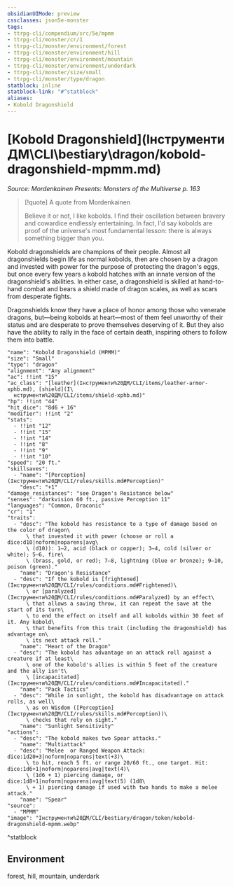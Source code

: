 ```yaml
---
obsidianUIMode: preview
cssclasses: json5e-monster
tags:
- ttrpg-cli/compendium/src/5e/mpmm
- ttrpg-cli/monster/cr/1
- ttrpg-cli/monster/environment/forest
- ttrpg-cli/monster/environment/hill
- ttrpg-cli/monster/environment/mountain
- ttrpg-cli/monster/environment/underdark
- ttrpg-cli/monster/size/small
- ttrpg-cli/monster/type/dragon
statblock: inline
statblock-link: "#^statblock"
aliases:
- Kobold Dragonshield
---
```

# [Kobold Dragonshield](Інструменти ДМ\CLI\bestiary\dragon/kobold-dragonshield-mpmm.md)
*Source: Mordenkainen Presents: Monsters of the Multiverse p. 163*  

> [!quote] A quote from Mordenkainen  
> 
> Believe it or not, I like kobolds. I find their oscillation between bravery and cowardice endlessly entertaining. In fact, I'd say kobolds are proof of the universe's most fundamental lesson: there is always something bigger than you.

Kobold dragonshields are champions of their people. Almost all dragonshields begin life as normal kobolds, then are chosen by a dragon and invested with power for the purpose of protecting the dragon's eggs, but once every few years a kobold hatches with an innate version of the dragonshield's abilities. In either case, a dragonshield is skilled at hand-to-hand combat and bears a shield made of dragon scales, as well as scars from desperate fights.

Dragonshields know they have a place of honor among those who venerate dragons, but—being kobolds at heart—most of them feel unworthy of their status and are desperate to prove themselves deserving of it. But they also have the ability to rally in the face of certain death, inspiring others to follow them into battle.

```statblock
"name": "Kobold Dragonshield (MPMM)"
"size": "Small"
"type": "dragon"
"alignment": "Any alignment"
"ac": !!int "15"
"ac_class": "[leather](Інструменти%20ДМ/CLI/items/leather-armor-xphb.md), [shield](І\
  нструменти%20ДМ/CLI/items/shield-xphb.md)"
"hp": !!int "44"
"hit_dice": "8d6 + 16"
"modifier": !!int "2"
"stats":
  - !!int "12"
  - !!int "15"
  - !!int "14"
  - !!int "8"
  - !!int "9"
  - !!int "10"
"speed": "20 ft."
"skillsaves":
  - "name": "[Perception](Інструменти%20ДМ/CLI/rules/skills.md#Perception)"
    "desc": "+1"
"damage_resistances": "see Dragon's Resistance below"
"senses": "darkvision 60 ft., passive Perception 11"
"languages": "Common, Draconic"
"cr": "1"
"traits":
  - "desc": "The kobold has resistance to a type of damage based on the color of dragon\
      \ that invested it with power (choose or roll a dice:d10|noform|noparens|avg\
      \ (d10)): 1–2, acid (black or copper); 3–4, cold (silver or white); 5–6, fire\
      \ (brass, gold, or red); 7–8, lightning (blue or bronze); 9–10, poison (green)."
    "name": "Dragon's Resistance"
  - "desc": "If the kobold is [frightened](Інструменти%20ДМ/CLI/rules/conditions.md#Frightened)\
      \ or [paralyzed](Інструменти%20ДМ/CLI/rules/conditions.md#Paralyzed) by an effect\
      \ that allows a saving throw, it can repeat the save at the start of its turn\
      \ to end the effect on itself and all kobolds within 30 feet of it. Any kobold\
      \ that benefits from this trait (including the dragonshield) has advantage on\
      \ its next attack roll."
    "name": "Heart of the Dragon"
  - "desc": "The kobold has advantage on an attack roll against a creature if at least\
      \ one of the kobold's allies is within 5 feet of the creature and the ally isn't\
      \ [incapacitated](Інструменти%20ДМ/CLI/rules/conditions.md#Incapacitated)."
    "name": "Pack Tactics"
  - "desc": "While in sunlight, the kobold has disadvantage on attack rolls, as well\
      \ as on Wisdom ([Perception](Інструменти%20ДМ/CLI/rules/skills.md#Perception))\
      \ checks that rely on sight."
    "name": "Sunlight Sensitivity"
"actions":
  - "desc": "The kobold makes two Spear attacks."
    "name": "Multiattack"
  - "desc": "Melee  or Ranged Weapon Attack: dice:1d20+3|noform|noparens|text(+3)\
      \ to hit, reach 5 ft. or range 20/60 ft., one target. Hit: dice:1d6+1|noform|noparens|avg|text(4)\
      \ (1d6 + 1) piercing damage, or dice:1d8+1|noform|noparens|avg|text(5) (1d8\
      \ + 1) piercing damage if used with two hands to make a melee attack."
    "name": "Spear"
"source":
  - "MPMM"
"image": "Інструменти%20ДМ/CLI/bestiary/dragon/token/kobold-dragonshield-mpmm.webp"
```
^statblock

## Environment

forest, hill, mountain, underdark